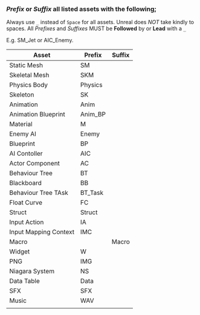 ### ***Prefix*** or ***Suffix*** all listed assets with the following;
Always use `_`  instead of `Space` for all assets. Unreal does *NOT* take kindly to spaces.
All *Prefixes* and *Suffixes* MUST be **Followed** by or **Lead** with a `_`

E.g. SM_Jet or AIC_Enemy.

| Asset                 | Prefix  | Suffix |
| --------------------- | ------- | ------ |
| Static Mesh           | SM      |        |
| Skeletal Mesh         | SKM     |        |
| Physics Body          | Physics |        |
| Skeleton              | SK      |        |
| Animation             | Anim    |        |
| Animation Blueprint   | Anim_BP |        |
| Material              | M       |        |
| Enemy AI              | Enemy   |        |
| Blueprint             | BP      |        |
| AI Contoller          | AIC     |        |
| Actor Component       | AC      |        |
| Behaviour Tree        | BT      |        |
| Blackboard            | BB      |        |
| Behaviour Tree TAsk   | BT_Task |        |
| Float Curve           | FC      |        |
| Struct                | Struct  |        |
| Input Action          | IA      |        |
| Input Mapping Context | IMC     |        |
| Macro                 |         | Macro  |
| Widget                | W       |        |
| PNG                   | IMG     |        |
| Niagara System        | NS      |        |
| Data Table            | Data    |        |
| SFX                   | SFX     |        |
| Music                 | WAV     |        |
|                       |         |        |


